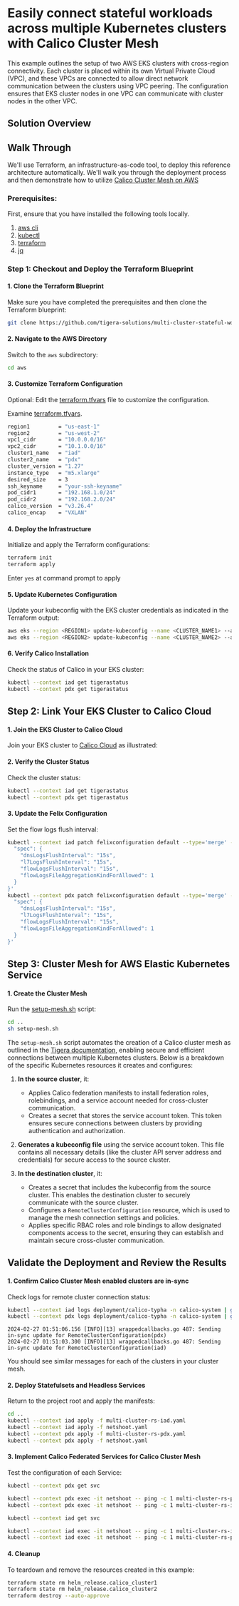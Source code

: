 # Easily connect stateful workloads across multiple Kubernetes clusters with Calico Cluster Mesh

This example outlines the setup of two AWS EKS clusters with cross-region connectivity. Each cluster is placed within its own Virtual Private Cloud (VPC), and these VPCs are connected to allow direct network communication between the clusters using VPC peering. The configuration ensures that EKS cluster nodes in one VPC can communicate with cluster nodes in the other VPC. 


## Solution Overview

## Walk Through

We'll use Terraform, an infrastructure-as-code tool, to deploy this reference architecture automatically. We'll walk you through the deployment process and then demonstrate how to utilize [Calico Cluster Mesh on AWS](https://docs.tigera.io/calico-enterprise/latest/multicluster/federation/overview)

### Prerequisites:

First, ensure that you have installed the following tools locally.

1. [aws cli](https://docs.aws.amazon.com/cli/latest/userguide/install-cliv2.html)
2. [kubectl](https://Kubernetes.io/docs/tasks/tools/)
3. [terraform](https://learn.hashicorp.com/tutorials/terraform/install-cli)
3. [jq](https://jqlang.github.io/jq/download/)

### Step 1: Checkout and Deploy the Terraform Blueprint

#### 1. Clone the Terraform Blueprint
Make sure you have completed the prerequisites and then clone the Terraform blueprint:
```sh
git clone https://github.com/tigera-solutions/multi-cluster-stateful-workloads-with-cluster-mesh.git
```

#### 2. Navigate to the AWS Directory
Switch to the `aws` subdirectory:
```sh
cd aws
```

#### 3. Customize Terraform Configuration
Optional: Edit the [terraform.tfvars](aws/terraform.tfvars) file to customize the configuration.

Examine [terraform.tfvars](aws/terraform.tfvars).

```sh
region1         = "us-east-1"
region2         = "us-west-2"
vpc1_cidr       = "10.0.0.0/16"
vpc2_cidr       = "10.1.0.0/16"
cluster1_name   = "iad"
cluster2_name   = "pdx"
cluster_version = "1.27"
instance_type   = "m5.xlarge"
desired_size    = 3
ssh_keyname     = "your-ssh-keyname"
pod_cidr1       = "192.168.1.0/24"
pod_cidr2       = "192.168.2.0/24"
calico_version  = "v3.26.4"
calico_encap    = "VXLAN"
```

#### 4. Deploy the Infrastructure
Initialize and apply the Terraform configurations:
```sh
terraform init
terraform apply
```

Enter `yes` at command prompt to apply

#### 5. Update Kubernetes Configuration
Update your kubeconfig with the EKS cluster credentials as indicated in the Terraform output:

```sh
aws eks --region <REGION1> update-kubeconfig --name <CLUSTER_NAME1> --alias <CLUSTER_NAME1>
aws eks --region <REGION2> update-kubeconfig --name <CLUSTER_NAME2> --alias <CLUSTER_NAME2>
```

#### 6. Verify Calico Installation
Check the status of Calico in your EKS cluster:
```sh
kubectl --context iad get tigerastatus
kubectl --context pdx get tigerastatus
```

## Step 2: Link Your EKS Cluster to Calico Cloud

#### 1. Join the EKS Cluster to Calico Cloud
Join your EKS cluster to [Calico Cloud](https://www.calicocloud.io/home) as illustrated:

<INSERT IMAGE>

#### 2. Verify the Cluster Status
Check the cluster status:
```sh
kubectl --context iad get tigerastatus
kubectl --context pdx get tigerastatus
```

#### 3. Update the Felix Configuration
Set the flow logs flush interval:
```sh
kubectl --context iad patch felixconfiguration default --type='merge' -p '{
  "spec": {
    "dnsLogsFlushInterval": "15s",
    "l7LogsFlushInterval": "15s",
    "flowLogsFlushInterval": "15s",
    "flowLogsFileAggregationKindForAllowed": 1
  }
}'
kubectl --context pdx patch felixconfiguration default --type='merge' -p '{
  "spec": {
    "dnsLogsFlushInterval": "15s",
    "l7LogsFlushInterval": "15s",
    "flowLogsFlushInterval": "15s",
    "flowLogsFileAggregationKindForAllowed": 1
  }
}'
```

## Step 3: Cluster Mesh for AWS Elastic Kubernetes Service

#### 1. Create the Cluster Mesh

Run the [setup-mesh.sh](setup-mesh.sh) script:
```sh
cd ..
sh setup-mesh.sh
```

The `setup-mesh.sh` script automates the creation of a Calico cluster mesh as outlined in the [Tigera documentation](https://docs.tigera.io/calico-cloud/multicluster/overview), enabling secure and efficient connections between multiple Kubernetes clusters. Below is a breakdown of the specific Kubernetes resources it creates and configures:

1. **In the source cluster**, it:
   - Applies Calico federation manifests to install federation roles, rolebindings, and a service account needed for cross-cluster communication.
   - Creates a secret that stores the service account token. This token ensures secure connections between clusters by providing authentication and authorization.

2. **Generates a kubeconfig file** using the service account token. This file contains all necessary details (like the cluster API server address and credentials) for secure access to the source cluster.

3. **In the destination cluster**, it:
   - Creates a secret that includes the kubeconfig from the source cluster. This enables the destination cluster to securely communicate with the source cluster.
   - Configures a `RemoteClusterConfiguration` resource, which is used to manage the mesh connection settings and policies.
   - Applies specific RBAC roles and role bindings to allow designated components access to the secret, ensuring they can establish and maintain secure cross-cluster communication.

## Validate the Deployment and Review the Results

#### 1. Confirm Calico Cluster Mesh enabled clusters are in-sync
Check logs for remote cluster connection status:
```sh
kubectl --context iad logs deployment/calico-typha -n calico-system | grep "Sending in-sync update"
kubectl --context pdx logs deployment/calico-typha -n calico-system | grep "Sending in-sync update"
```

```
2024-02-27 01:51:06.156 [INFO][13] wrappedcallbacks.go 487: Sending in-sync update for RemoteClusterConfiguration(pdx)
2024-02-27 01:51:03.300 [INFO][13] wrappedcallbacks.go 487: Sending in-sync update for RemoteClusterConfiguration(iad)
```

You should see similar messages for each of the clusters in your cluster mesh.

#### 2. Deploy Statefulsets and Headless Services
Return to the project root and apply the manifests:
```sh
cd ..
kubectl --context iad apply -f multi-cluster-rs-iad.yaml
kubectl --context iad apply -f netshoot.yaml
kubectl --context pdx apply -f multi-cluster-rs-pdx.yaml
kubectl --context pdx apply -f netshoot.yaml
```

#### 3. Implement Calico Federated Services for Calico Cluster Mesh
Test the configuration of each Service:

```sh
kubectl --context pdx get svc
```

```sh
kubectl --context pdx exec -it netshoot -- ping -c 1 multi-cluster-rs-pdx
kubectl --context pdx exec -it netshoot -- ping -c 1 multi-cluster-rs-iad
```

```sh
kubectl --context iad get svc
```

```sh
kubectl --context iad exec -it netshoot -- ping -c 1 multi-cluster-rs-iad
kubectl --context iad exec -it netshoot -- ping -c 1 multi-cluster-rs-pdx
```

#### 4. Cleanup

To teardown and remove the resources created in this example:

```sh
terraform state rm helm_release.calico_cluster1
terraform state rm helm_release.calico_cluster2
terraform destroy --auto-approve
```
